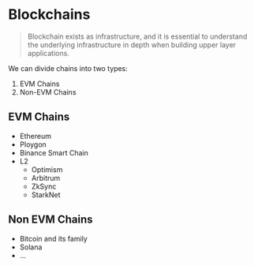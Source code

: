 # Blockchains

> Blockchain exists as infrastructure, and it is essential to understand the underlying infrastructure in depth when building upper layer applications.



We can divide chains into two types:

1. EVM Chains
2. Non-EVM Chains



## EVM Chains

- Ethereum
- Ploygon
- Binance Smart Chain
- L2
  - Optimism
  - Arbitrum
  - ZkSync
  - StarkNet

## Non EVM Chains

- Bitcoin and its family
- Solana
- ...



